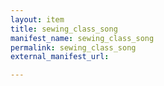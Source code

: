 ```yaml
---
layout: item
title: sewing_class_song
manifest_name: sewing_class_song
permalink: sewing_class_song
external_manifest_url: 

---
```

<!-- Add an essay or interpretive material below this line,
using HTML or markdown.  Do not modify this file above this line -->
